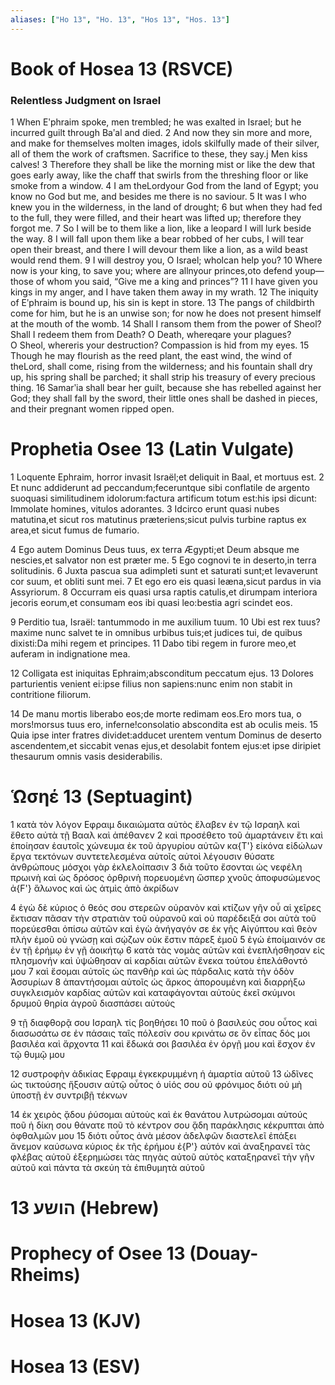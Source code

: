 ```yaml
---
aliases: ["Ho 13", "Ho. 13", "Hos 13", "Hos. 13"]
---
```



# Book of Hosea 13 (RSVCE)

### Relentless Judgment on Israel
1 When Eʹphraim spoke, men trembled; he was exalted in Israel; but he incurred guilt through Baʹal and died.
2 And now they sin more and more, and make for themselves molten images, idols skilfully made of their silver, all of them the work of craftsmen. Sacrifice to these, they say.j Men kiss calves!
3 Therefore they shall be like the morning mist or like the dew that goes early away, like the chaff that swirls from the threshing floor or like smoke from a window.
4 I am theLordyour God from the land of Egypt; you know no God but me, and besides me there is no saviour.
5 It was I who knew you in the wilderness, in the land of drought;
6 but when they had fed to the full, they were filled, and their heart was lifted up; therefore they forgot me.
7 So I will be to them like a lion, like a leopard I will lurk beside the way.
8 I will fall upon them like a bear robbed of her cubs, I will tear open their breast, and there I will devour them like a lion, as a wild beast would rend them.
9 I will destroy you, O Israel; wholcan help you?
10 Where now is your king, to save you; where are allnyour princes,oto defend youp— those of whom you said, “Give me a king and princes”?
11 I have given you kings in my anger, and I have taken them away in my wrath.
12 The iniquity of Eʹphraim is bound up, his sin is kept in store.
13 The pangs of childbirth come for him, but he is an unwise son; for now he does not present himself at the mouth of the womb.
14 Shall I ransom them from the power of Sheol? Shall I redeem them from Death? O Death, whereqare your plagues? O Sheol, whereris your destruction? Compassion is hid from my eyes.
15 Though he may flourish as the reed plant, the east wind, the wind of theLord, shall come, rising from the wilderness; and his fountain shall dry up, his spring shall be parched; it shall strip his treasury of every precious thing.
16 Samarʹia shall bear her guilt, because she has rebelled against her God; they shall fall by the sword, their little ones shall be dashed in pieces, and their pregnant women ripped open.


# Prophetia Osee 13 (Latin Vulgate)

1 Loquente Ephraim, horror invasit Israël;et deliquit in Baal, et mortuus est.
2 Et nunc addiderunt ad peccandum;feceruntque sibi conflatile de argento suoquasi similitudinem idolorum:factura artificum totum est:his ipsi dicunt: Immolate homines, vitulos adorantes.
3 Idcirco erunt quasi nubes matutina,et sicut ros matutinus præteriens;sicut pulvis turbine raptus ex area,et sicut fumus de fumario.

4 Ego autem Dominus Deus tuus, ex terra Ægypti;et Deum absque me nescies,et salvator non est præter me.
5 Ego cognovi te in deserto,in terra solitudinis.
6 Juxta pascua sua adimpleti sunt et saturati sunt;et levaverunt cor suum, et obliti sunt mei.
7 Et ego ero eis quasi leæna,sicut pardus in via Assyriorum.
8 Occurram eis quasi ursa raptis catulis,et dirumpam interiora jecoris eorum,et consumam eos ibi quasi leo:bestia agri scindet eos.

9 Perditio tua, Israël: tantummodo in me auxilium tuum.
10 Ubi est rex tuus?maxime nunc salvet te in omnibus urbibus tuis;et judices tui, de quibus dixisti:Da mihi regem et principes.
11 Dabo tibi regem in furore meo,et auferam in indignatione mea.

12 Colligata est iniquitas Ephraim;absconditum peccatum ejus.
13 Dolores parturientis venient ei:ipse filius non sapiens:nunc enim non stabit in contritione filiorum.

14 De manu mortis liberabo eos;de morte redimam eos.Ero mors tua, o mors!morsus tuus ero, inferne!consolatio abscondita est ab oculis meis.
15 Quia ipse inter fratres dividet:adducet urentem ventum Dominus de deserto ascendentem,et siccabit venas ejus,et desolabit fontem ejus:et ipse diripiet thesaurum omnis vasis desiderabilis.


# Ὡσηέ 13 (Septuagint)

1 κατὰ τὸν λόγον Εφραιμ δικαιώματα αὐτὸς ἔλαβεν ἐν τῷ Ισραηλ καὶ ἔθετο αὐτὰ τῇ Βααλ καὶ ἀπέθανεν
2 καὶ προσέθετο τοῦ ἁμαρτάνειν ἔτι καὶ ἐποίησαν ἑαυτοῖς χώνευμα ἐκ τοῦ ἀργυρίου αὐτῶν κα{T'} εἰκόνα εἰδώλων ἔργα τεκτόνων συντετελεσμένα αὐτοῖς αὐτοὶ λέγουσιν θύσατε ἀνθρώπους μόσχοι γὰρ ἐκλελοίπασιν
3 διὰ τοῦτο ἔσονται ὡς νεφέλη πρωινὴ καὶ ὡς δρόσος ὀρθρινὴ πορευομένη ὥσπερ χνοῦς ἀποφυσώμενος ἀ{F'} ἅλωνος καὶ ὡς ἀτμὶς ἀπὸ ἀκρίδων

4 ἐγὼ δὲ κύριος ὁ θεός σου στερεῶν οὐρανὸν καὶ κτίζων γῆν οὗ αἱ χεῖρες ἔκτισαν πᾶσαν τὴν στρατιὰν τοῦ οὐρανοῦ καὶ οὐ παρέδειξά σοι αὐτὰ τοῦ πορεύεσθαι ὀπίσω αὐτῶν καὶ ἐγὼ ἀνήγαγόν σε ἐκ γῆς Αἰγύπτου καὶ θεὸν πλὴν ἐμοῦ οὐ γνώσῃ καὶ σῴζων οὐκ ἔστιν πάρεξ ἐμοῦ
5 ἐγὼ ἐποίμαινόν σε ἐν τῇ ἐρήμῳ ἐν γῇ ἀοικήτῳ
6 κατὰ τὰς νομὰς αὐτῶν καὶ ἐνεπλήσθησαν εἰς πλησμονήν καὶ ὑψώθησαν αἱ καρδίαι αὐτῶν ἕνεκα τούτου ἐπελάθοντό μου
7 καὶ ἔσομαι αὐτοῖς ὡς πανθὴρ καὶ ὡς πάρδαλις κατὰ τὴν ὁδὸν Ἀσσυρίων
8 ἀπαντήσομαι αὐτοῖς ὡς ἄρκος ἀπορουμένη καὶ διαρρήξω συγκλεισμὸν καρδίας αὐτῶν καὶ καταφάγονται αὐτοὺς ἐκεῖ σκύμνοι δρυμοῦ θηρία ἀγροῦ διασπάσει αὐτούς

9 τῇ διαφθορᾷ σου Ισραηλ τίς βοηθήσει
10 ποῦ ὁ βασιλεύς σου οὗτος καὶ διασωσάτω σε ἐν πάσαις ταῖς πόλεσίν σου κρινάτω σε ὃν εἶπας δός μοι βασιλέα καὶ ἄρχοντα
11 καὶ ἔδωκά σοι βασιλέα ἐν ὀργῇ μου καὶ ἔσχον ἐν τῷ θυμῷ μου

12 συστροφὴν ἀδικίας Εφραιμ ἐγκεκρυμμένη ἡ ἁμαρτία αὐτοῦ
13 ὠδῖνες ὡς τικτούσης ἥξουσιν αὐτῷ οὗτος ὁ υἱός σου οὐ φρόνιμος διότι οὐ μὴ ὑποστῇ ἐν συντριβῇ τέκνων

14 ἐκ χειρὸς ᾅδου ῥύσομαι αὐτοὺς καὶ ἐκ θανάτου λυτρώσομαι αὐτούς ποῦ ἡ δίκη σου θάνατε ποῦ τὸ κέντρον σου ᾅδη παράκλησις κέκρυπται ἀπὸ ὀφθαλμῶν μου
15 διότι οὗτος ἀνὰ μέσον ἀδελφῶν διαστελεῖ ἐπάξει ἄνεμον καύσωνα κύριος ἐκ τῆς ἐρήμου ἐ{P'} αὐτόν καὶ ἀναξηρανεῖ τὰς φλέβας αὐτοῦ ἐξερημώσει τὰς πηγὰς αὐτοῦ αὐτὸς καταξηρανεῖ τὴν γῆν αὐτοῦ καὶ πάντα τὰ σκεύη τὰ ἐπιθυμητὰ αὐτοῦ


# 13 הושע (Hebrew)


# Prophecy of Osee 13 (Douay-Rheims)


# Hosea 13 (KJV)


# Hosea 13 (ESV)

